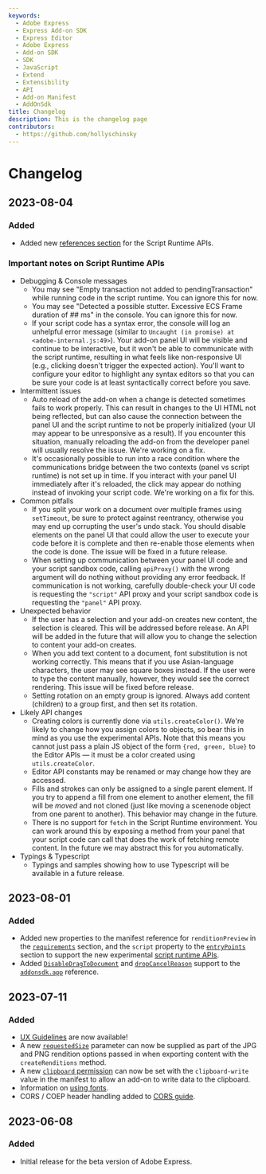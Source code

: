```yaml
---
keywords:
  - Adobe Express
  - Express Add-on SDK
  - Express Editor
  - Adobe Express
  - Add-on SDK
  - SDK
  - JavaScript
  - Extend
  - Extensibility
  - API
  - Add-on Manifest
  - AddOnSdk
title: Changelog
description: This is the changelog page
contributors:
  - https://github.com/hollyschinsky
---
```


# Changelog

## 2023-08-04

### Added

- Added new [references section](../references/scriptruntime/) for the Script Runtime APIs.

### Important notes on Script Runtime APIs

- Debugging & Console messages
  - You may see "Empty transaction not added to pendingTransaction" while running code in the script runtime. You can ignore this for now.
  - You may see "Detected a possible stutter. Excessive ECS Frame duration of ## ms" in the console. You can ignore this for now.
  - If your script code has a syntax error, the console will log an unhelpful error message (similar to `Uncaught (in promise) at <adobe-internal.js:49>`). Your add-on panel UI will be visible and continue to be interactive, but it won't be able to communicate with the script runtime, resulting in what feels like non-responsive UI (e.g., clicking doesn't trigger the expected action). You'll want to configure your editor to highlight any syntax editors so that you can be sure your code is at least syntactically correct before you save.
- Intermittent issues
  - Auto reload of the add-on when a change is detected sometimes fails to work properly. This can result in changes to the UI HTML not being reflected, but can also cause the connection between the panel UI and the script runtime to not be properly initialized (your UI may appear to be unresponsive as a result). If you encounter this situation, manually reloading the add-on from the developer panel will usually resolve the issue. We're working on a fix.
  - It's occasionally possible to run into a race condition where the communications bridge between the two contexts (panel vs script runtime) is not set up in time. If you interact with your panel UI immediately after it's reloaded, the click may appear do nothing instead of invoking your script code. We're working on a fix for this.
- Common pitfalls
  - If you split your work on a document over multiple frames using `setTimeout`, be sure to protect against reentrancy, otherwise you may end up corrupting the user's undo stack. You should disable elements on the panel UI that could allow the user to execute your code before it is complete and then re-enable those elements when the code is done. The issue will be fixed in a future release.
  - When setting up communication between your panel UI code and your script sandbox code, calling `apiProxy()` with the wrong argument will do nothing without providing any error feedback.  If communication is not working, carefully double-check your UI code is requesting the `"script"` API proxy and your script sandbox code is requesting the `"panel"` API proxy.
- Unexpected behavior
  - If the user has a selection and your add-on creates new content, the selection is cleared. This will be addressed before release. An API will be added in the future that will allow you to change the selection to content your add-on creates.
  - When you add text content to a document, font substitution is not working correctly. This means that if you use Asian-language characters, the user may see square boxes instead. If the user were to type the content manually, however, they would see the correct rendering. This issue will be fixed before release.
  - Setting rotation on an empty group is ignored. Always add content (children) to a group first, and then set its rotation.
- Likely API changes
  - Creating colors is currently done via `utils.createColor()`. We're likely to change how you assign colors to objects, so bear this in mind as you use the experimental APIs. Note that this means you cannot just pass a plain JS object of the form `{red, green, blue}` to the Editor APIs — it must be a color created using `utils.createColor`.
  - Editor API constants may be renamed or may change how they are accessed.
  - Fills and strokes can only be assigned to a single parent element. If you try to append a fill from one element to another element, the fill will be _moved_ and not cloned (just like moving a scenenode object from one parent to another). This behavior may change in the future.
  - There is no support for `fetch` in the Script Runtime environment. You can work around this by exposing a method from your panel that your script code can call that does the work of fetching remote content. In the future we may abstract this for you automatically.
- Typings & Typescript
  - Typings and samples showing how to use Typescript will be available in a future release.

## 2023-08-01

### Added

- Added new properties to the manifest reference for `renditionPreview` in the [`requirements`](../references/manifest/index.md#requirements) section, and the `script` property to the [`entryPoints`](../references/manifest/index.md#entrypoints) section to support the new experimental [script runtime APIs](../references/scriptruntime/).
- Added [`DisableDragToDocument`](./addonsdk/addonsdk-app.md#disabledragtodocument-type-definition) and [`dropCancelReason`](../references/addonsdk/addonsdk-app.md#dragendeventdata) support to the [`addonsdk.app`](./addonsdk/addonsdk-app.md) reference.

## 2023-07-11

### Added

- [UX Guidelines](../guides/design/index.md) are now available!
- A new [`requestedSize`](../references/addonsdk/app-document/#jpgrenditionoptions) parameter can now be supplied as part of the JPG and PNG rendition options passed in when exporting content with the `createRenditions` method.
- A new [`clipboard` permission](../references/manifest/#entrypointspermissions) can now be set with the `clipboard-write` value in the manifest to allow an add-on to write data to the clipboard.
- Information on [using fonts](../guides/design/index.md#using-fonts).
- CORS / COEP header handling added to [CORS guide](../guides/develop/cors.md#cors--coep-handling).

## 2023-06-08

### Added

- Initial release for the beta version of Adobe Express.
